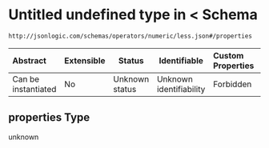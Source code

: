 # Untitled undefined type in &lt; Schema

```txt
http://jsonlogic.com/schemas/operators/numeric/less.json#/properties
```




| Abstract            | Extensible | Status         | Identifiable            | Custom Properties | Additional Properties | Access Restrictions | Defined In                                                        |
| :------------------ | ---------- | -------------- | ----------------------- | :---------------- | --------------------- | ------------------- | ----------------------------------------------------------------- |
| Can be instantiated | No         | Unknown status | Unknown identifiability | Forbidden         | Allowed               | none                | [less.json\*](operators/numeric/less.json "open original schema") |

## properties Type

unknown
